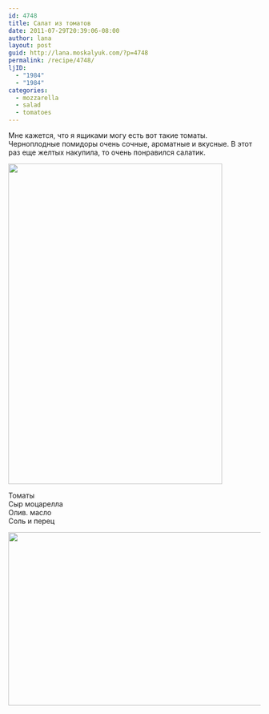 ```yaml
---
id: 4748
title: Салат из томатов
date: 2011-07-29T20:39:06-08:00
author: lana
layout: post
guid: http://lana.moskalyuk.com/?p=4748
permalink: /recipe/4748/
ljID:
  - "1984"
  - "1984"
categories:
  - mozzarella
  - salad
  - tomatoes
---
```

Мне кажется, что я ящиками могу есть вот такие томаты. Черноплодные помидоры очень сочные, ароматные и вкусные. В этот раз еще желтых накупила, то очень понравился салатик.

<img loading="lazy" class="alignnone" title="tomato salad" src="http://farm7.static.flickr.com/6009/5989081939_b4bd729dea_z.jpg" alt="" width="427" height="640" /> 

Томаты  
Сыр моцарелла  
Олив. масло  
Соль и перец

<img loading="lazy" class="alignnone" title="tomato salad" src="http://farm7.static.flickr.com/6014/5989081405_8d1d5bda2c_z.jpg" alt="" width="640" height="346" />